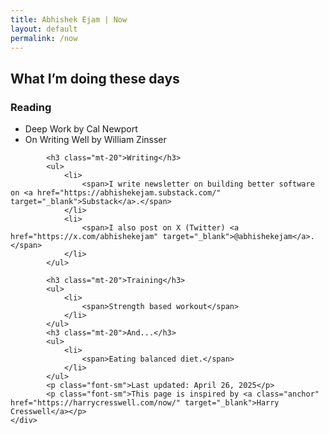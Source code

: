 ```yaml
---
title: Abhishek Ejam | Now
layout: default
permalink: /now
---
```


<section class="now-block dark-bg mtb-150 min-ht">
    <div class="container content-wrapper">
            <h2>What I’m doing these days</h2>
            <h3 class="mt-20">Reading</h3>
            <ul>
                <li>
                    <span>Deep Work by Cal Newport</span>
                </li>
                <li>
                    <span>On Writing Well by William Zinsser</span>
                </li>
            </ul>

            <h3 class="mt-20">Writing</h3>
            <ul>
                <li>
                    <span>I write newsletter on building better software on <a href="https://abhishekejam.substack.com/" target="_blank">Substack</a>.</span>
                </li>
                <li>
                    <span>I also post on X (Twitter) <a href="https://x.com/abhishekejam" target="_blank">@abhishekejam</a>.</span>
                </li>
            </ul>

            <h3 class="mt-20">Training</h3>
            <ul>
                <li>
                    <span>Strength based workout</span>
                </li>
            </ul>
            <h3 class="mt-20">And...</h3>
            <ul>
                <li>
                    <span>Eating balanced diet.</span>
                </li>
            </ul>
            <p class="font-sm">Last updated: April 26, 2025</p>
            <p class="font-sm">This page is inspired by <a class="anchor" href="https://harrycresswell.com/now/" target="_blank">Harry Cresswell</a></p>
    </div>
</section>